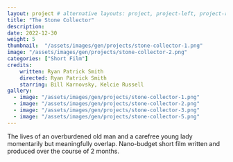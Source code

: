 ```yaml
---
layout: project # alternative layouts: project, project-left, project-right, project-top
title: "The Stone Collector"
description: 
date: 2022-12-30
weight: 5
thumbnail:  "/assets/images/gen/projects/stone-collector-1.png"
image: "/assets/images/gen/projects/stone-collector-2.png"
categories: ["Short Film"]
credits:
    written: Ryan Patrick Smith
    directed: Ryan Patrick Smith
    starring: Bill Karnovsky, Kelcie Russell
gallery:
  - image: "/assets/images/gen/projects/stone-collector-1.png"
  - image: "/assets/images/gen/projects/stone-collector-2.png"
  - image: "/assets/images/gen/projects/stone-collector-3.png"
  - image: "/assets/images/gen/projects/stone-collector-5.png"
---
```


The lives of an overburdened old man and a carefree young lady momentarily but meaningfully overlap.
Nano-budget short film written and produced over the course of 2 months.